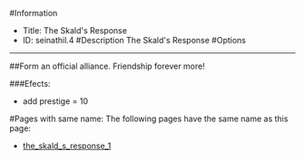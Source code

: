 #Information
 - Title: The Skald's Response
 - ID: seinathil.4
#Description
The Skald's Response
#Options

___
##Form an official alliance. Friendship forever more!

###Efects:<ul><li>add prestige = 10</li></ul>


#Pages with same name:
The following pages have the same name as this page:
 - [the_skald_s_response_1](the_skald_s_response_1.md)

